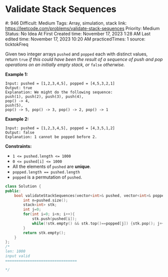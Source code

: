 # Validate Stack Sequences

#: 946
Difficult: Medium
Tags: Array, simulation, stack
link: https://leetcode.com/problems/validate-stack-sequences
Priority: Medium
Status: No Idea At First
Created time: November 17, 2023 1:28 AM
Last edited time: November 17, 2023 10:20 AM
practicedTimes: 1
source: ticktokFreq

Given two integer arrays `pushed` and `popped` each with distinct values, return `true` *if this could have been the result of a sequence of push and pop operations on an initially empty stack, or* `false` *otherwise.*

**Example 1:**

```
Input: pushed = [1,2,3,4,5], popped = [4,5,3,2,1]
Output: true
Explanation: We might do the following sequence:
push(1), push(2), push(3), push(4),
pop() -> 4,
push(5),
pop() -> 5, pop() -> 3, pop() -> 2, pop() -> 1

```

**Example 2:**

```
Input: pushed = [1,2,3,4,5], popped = [4,3,5,1,2]
Output: false
Explanation: 1 cannot be popped before 2.

```

**Constraints:**

- `1 <= pushed.length <= 1000`
- `0 <= pushed[i] <= 1000`
- All the elements of `pushed` are **unique**.
- `popped.length == pushed.length`
- `popped` is a permutation of `pushed`.

```cpp
class Solution {
public:
    bool validateStackSequences(vector<int>& pushed, vector<int>& popped) {
        int n=pushed.size();
        stack<int> stk;
        int j=0;
        for(int i=0; i<n; i++){
            stk.push(pushed[i]);
            while(!stk.empty() && stk.top()==popped[j]) {stk.pop(); j++;}
        }
        return stk.empty();
    }
};
/*
len: 1000
input valid
================================

*/
```
